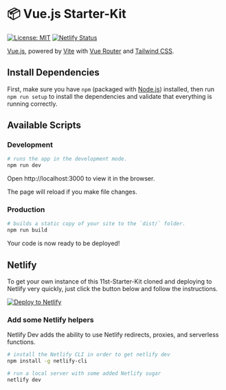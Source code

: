 # 📦 Vue.js Starter-Kit

[![License: MIT](https://img.shields.io/badge/License-MIT-blue.svg)](https://opensource.org/licenses/MIT)
[![Netlify Status](https://api.netlify.com/api/v1/badges/fee65e03-5573-4abb-8f02-305b6737c69d/deploy-status)](https://app.netlify.com/sites/vuejs-starter-kit/deploys)

[Vue.js](https://v3.vuejs.org/), powered by [Vite](https://vitejs.dev/) with [Vue Router](https://router.vuejs.org/) and [Tailwind CSS](https://tailwindcss.com).

## Install Dependencies

First, make sure you have `npm` (packaged with [Node.js](https://nodejs.org)) installed, then run `npm run setup` to install the dependencies and validate that everything is running correctly.

## Available Scripts

### Development

```bash
# runs the app in the development mode.
npm run dev
```

Open http://localhost:3000 to view it in the browser.

The page will reload if you make file changes.

### Production

```bash
# builds a static copy of your site to the `dist/` folder.
npm run build
```

Your code is now ready to be deployed!

## Netlify

To get your own instance of this 11st-Starter-Kit cloned and deploying to Netlify very quickly, just click the button below and follow the instructions.

[<img src="https://www.netlify.com/img/deploy/button.svg" alt="Deploy to Netlify" />](https://app.netlify.com/start/deploy?repository=https://github.com/stefanfrede/vuejs-starter-kit)

### Add some Netlify helpers

Netlify Dev adds the ability to use Netlify redirects, proxies, and serverless functions.

```bash
# install the Netlify CLI in order to get netlify dev
npm install -g netlify-cli

# run a local server with some added Netlify sugar
netlify dev
```